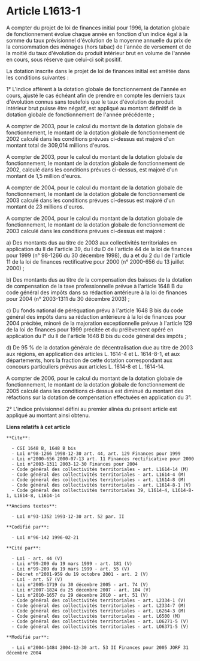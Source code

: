# Article L1613-1

A compter du projet de loi de finances initial pour 1996, la dotation globale de fonctionnement évolue chaque année en
fonction d'un indice égal à la somme du taux prévisionnel d'évolution de la moyenne annuelle du prix de la consommation des
ménages (hors tabac) de l'année de versement et de la moitié du taux d'évolution du produit intérieur brut en volume de
l'année en cours, sous réserve que celui-ci soit positif.

La dotation inscrite dans le projet de loi de finances initial est arrêtée dans les conditions suivantes :

1° L'indice afférent à la dotation globale de fonctionnement de l'année en cours, ajusté le cas échéant afin de prendre en
compte les derniers taux d'évolution connus sans toutefois que le taux d'évolution du produit intérieur brut puisse être
négatif, est appliqué au montant définitif de la dotation globale de fonctionnement de l'année précédente ;

A compter de 2003, pour le calcul du montant de la dotation globale de fonctionnement, le montant de la dotation globale de
fonctionnement de 2002 calculé dans les conditions prévues ci-dessus est majoré d'un montant total de 309,014 millions
d'euros.

A compter de 2003, pour le calcul du montant de la dotation globale de fonctionnement, le montant de la dotation globale de
fonctionnement de 2002, calculé dans les conditions prévues ci-dessus, est majoré d'un montant de 1,5 million d'euros.

A compter de 2004, pour le calcul du montant de la dotation globale de fonctionnement, le montant de la dotation globale de
fonctionnement de 2003 calculé dans les conditions prévues ci-dessus est majoré d'un montant de 23 millions d'euros.

A compter de 2004, pour le calcul du montant de la dotation globale de fonctionnement, le montant de la dotation globale de
fonctionnement de 2003 calculé dans les conditions prévues ci-dessus est majoré :

a) Des montants dus au titre de 2003 aux collectivités territoriales en application du II de l'article 39, du I du D de
l'article 44 de la loi de finances pour 1999 (n° 98-1266 du 30 décembre 1998), du a et du 2 du I de l'article 11 de la loi de
finances rectificative pour 2000 (n° 2000-656 du 13 juillet 2000) ;

b) Des montants dus au titre de la compensation des baisses de la dotation de compensation de la taxe professionnelle prévue
à l'article 1648 B du code général des impôts dans sa rédaction antérieure à la loi de finances pour 2004 (n° 2003-1311 du 30
décembre 2003) ;

c) Du fonds national de péréquation prévu à l'article 1648 B bis du code général des impôts dans sa rédaction antérieure à la
loi de finances pour 2004 précitée, minoré de la majoration exceptionnelle prévue à l'article 129 de la loi de finances pour
1999 précitée et du prélèvement opéré en application du l° du II de l'article 1648 B bis du code général des impôts ;

d) De 95 % de la dotation générale de décentralisation due au titre de 2003 aux régions, en application des articles L.
1614-4 et L. 1614-8-1, et aux départements, hors la fraction de cette dotation correspondant aux concours particuliers prévus
aux articles L. 1614-8 et L. 1614-14.

A compter de 2006, pour le calcul du montant de la dotation globale de fonctionnement, le montant de la dotation globale de
fonctionnement de 2005 calculé dans les conditions ci-dessus est diminué du montant des réfactions sur la dotation de
compensation effectuées en application du 3°.

2° L'indice prévisionnel défini au premier alinéa du présent article est appliqué au montant ainsi obtenu.

**Liens relatifs à cet article**

	**Cite**:

	  - CGI 1648 B, 1648 B bis
	  - Loi n°98-1266 1998-12-30 art. 44, art. 129 Finances pour 1999
	  - Loi n°2000-656 2000-07-13 art. 11 Finances rectificative pour 2000
	  - Loi n°2003-1311 2003-12-30 Finances pour 2004
	  - Code général des collectivités territoriales - art. L1614-14 (M)
	  - Code général des collectivités territoriales - art. L1614-4 (M)
	  - Code général des collectivités territoriales - art. L1614-8 (M)
	  - Code général des collectivités territoriales - art. L1614-8-1 (V)
	  - Code général des collectivités territoriales 39, L1614-4, L1614-8-1, L1614-8, L1614-14

	**Anciens textes**:

	  - Loi n°93-1352 1993-12-30 art. 52 par. II

	**Codifié par**:

	  - Loi n°96-142 1996-02-21

	**Cité par**:

	  - Loi - art. 44 (V)
	  - Loi n°99-209 du 19 mars 1999 - art. 181 (V)
	  - Loi n°99-209 du 19 mars 1999 - art. 55 (V)
	  - Décret n°2001-959 du 19 octobre 2001 - art. 2 (V)
	  - Loi - art. 57 (V)
	  - Loi n°2005-1719 du 30 décembre 2005 - art. 74 (V)
	  - Loi n°2007-1824 du 25 décembre 2007 - art. 104 (V)
	  - Loi n°2010-1657 du 29 décembre 2010 - art. 51 (V)
	  - Code général des collectivités territoriales - art. L2334-1 (V)
	  - Code général des collectivités territoriales - art. L2334-7 (M)
	  - Code général des collectivités territoriales - art. L6264-3 (M)
	  - Code général des collectivités territoriales - art. L6500 (M)
	  - Code général des collectivités territoriales - art. LO6271-5 (V)
	  - Code général des collectivités territoriales - art. LO6371-5 (V)

	**Modifié par**:

	  - Loi n°2004-1484 2004-12-30 art. 53 II Finances pour 2005 JORF 31 décembre 2004
